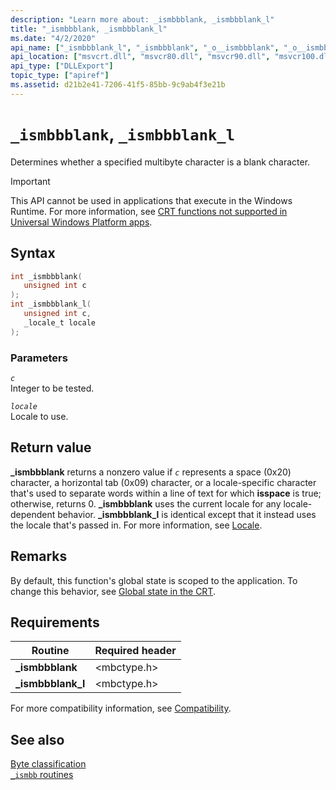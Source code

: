 ```yaml
---
description: "Learn more about: _ismbbblank, _ismbbblank_l"
title: "_ismbbblank, _ismbbblank_l"
ms.date: "4/2/2020"
api_name: ["_ismbbblank_l", "_ismbbblank", "_o__ismbbblank", "_o__ismbbblank_l"]
api_location: ["msvcrt.dll", "msvcr80.dll", "msvcr90.dll", "msvcr100.dll", "msvcr100_clr0400.dll", "msvcr110.dll", "msvcr110_clr0400.dll", "msvcr120.dll", "msvcr120_clr0400.dll", "ucrtbase.dll", "api-ms-win-crt-multibyte-l1-1-0.dll", "api-ms-win-crt-private-l1-1-0.dll"]
api_type: ["DLLExport"]
topic_type: ["apiref"]
ms.assetid: d21b2e41-7206-41f5-85bb-9c9ab4f3e21b
---
```

# `_ismbbblank`, `_ismbbblank_l`

Determines whether a specified multibyte character is a blank character.

> [!IMPORTANT]
> This API cannot be used in applications that execute in the Windows Runtime. For more information, see [CRT functions not supported in Universal Windows Platform apps](../../cppcx/crt-functions-not-supported-in-universal-windows-platform-apps.md).

## Syntax

```C
int _ismbbblank(
   unsigned int c
);
int _ismbbblank_l(
   unsigned int c,
   _locale_t locale
);
```

### Parameters

*`c`*\
Integer to be tested.

*`locale`*\
Locale to use.

## Return value

**_ismbbblank** returns a nonzero value if *`c`* represents a space (0x20) character, a horizontal tab (0x09) character, or a locale-specific character that's used to separate words within a line of text for which **isspace** is true; otherwise, returns 0. **_ismbbblank** uses the current locale for any locale-dependent behavior. **_ismbbblank_l** is identical except that it instead uses the locale that's passed in. For more information, see [Locale](../locale.md).

## Remarks

By default, this function's global state is scoped to the application. To change this behavior, see [Global state in the CRT](../global-state.md).

## Requirements

|Routine|Required header|
|-------------|---------------------|
|**_ismbbblank**|\<mbctype.h>|
|**_ismbbblank_l**|\<mbctype.h>|

For more compatibility information, see [Compatibility](../compatibility.md).

## See also

[Byte classification](../byte-classification.md)\
[`_ismbb` routines](../ismbb-routines.md)
